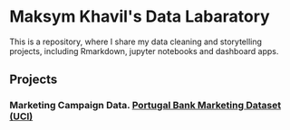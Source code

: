 # Maksym Khavil's Data Labaratory

This is a repository, where I share my data cleaning and storytelling projects, including Rmarkdown, jupyter notebooks and dashboard apps.

## Projects

### Marketing Campaign Data. [Portugal Bank Marketing Dataset (UCI)](https://archive.ics.uci.edu/dataset/222/bank+marketing)
